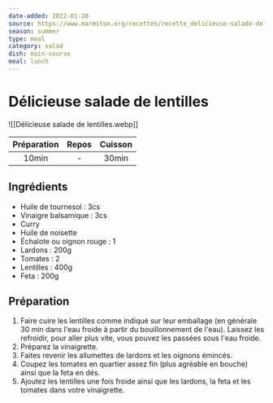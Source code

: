 ```yaml
---
date-added: 2022-01-20
source: https://www.marmiton.org/recettes/recette_delicieuse-salade-de-lentilles_168181.aspx
season: summer
type: meal
category: salad
dish: main-course
meal: lunch
---
```


# Délicieuse salade de lentilles

![[Délicieuse salade de lentilles.webp]]

| Préparation | Repos | Cuisson |
|:-----------:|:-----:|:-------:|
|    10min    |   -   |  30min  |

## Ingrédients

- Huile de tournesol : 3cs
- Vinaigre balsamique : 3cs
- Curry
- Huile de noisette
- Échalote ou oignon rouge : 1
- Lardons : 200g
- Tomates : 2
- Lentilles : 400g
- Feta : 200g

## Préparation

1. Faire cuire les lentilles comme indiqué sur leur emballage (en générale 30 min dans l'eau froide à partir du bouillonnement de l'eau). Laissez les refroidir, pour aller plus vite, vous pouvez les passées sous l'eau froide.
2. Préparez la vinaigrette.
3. Faites revenir les allumettes de lardons et les oignons émincés.
4. Coupez les tomates en quartier assez fin (plus agréable en bouche) ainsi que la feta en dés.
5. Ajoutez les lentilles une fois froide ainsi que les lardons, la feta et les tomates dans votre vinaigrette.
